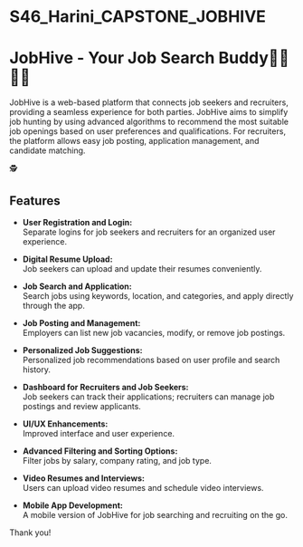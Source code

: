 # S46_Harini_CAPSTONE_JOBHIVE
# JobHive - Your Job Search Buddy👩‍💻👩‍💼

JobHive is a web-based platform that connects job seekers and recruiters, providing a seamless experience for both parties. JobHive aims to simplify job hunting by using advanced algorithms to recommend the most suitable job openings based on user preferences and qualifications. For recruiters, the platform allows easy job posting, application management, and candidate matching.


🕵️
## Features
- **User Registration and Login:**  
  Separate logins for job seekers and recruiters for an organized user experience.
- **Digital Resume Upload:**  
  Job seekers can upload and update their resumes conveniently.
- **Job Search and Application:**  
  Search jobs using keywords, location, and categories, and apply directly through the app.
- **Job Posting and Management:**  
  Employers can list new job vacancies, modify, or remove job postings.
- **Personalized Job Suggestions:**  
  Personalized job recommendations based on user profile and search history.
- **Dashboard for Recruiters and Job Seekers:**  
  Job seekers can track their applications; recruiters can manage job postings and review applicants.


- **UI/UX Enhancements:**  
  Improved interface and user experience.
- **Advanced Filtering and Sorting Options:**  
  Filter jobs by salary, company rating, and job type.
- **Video Resumes and Interviews:**  
  Users can upload video resumes and schedule video interviews.
- **Mobile App Development:**  
  A mobile version of JobHive for job searching and recruiting on the go.

Thank you!


